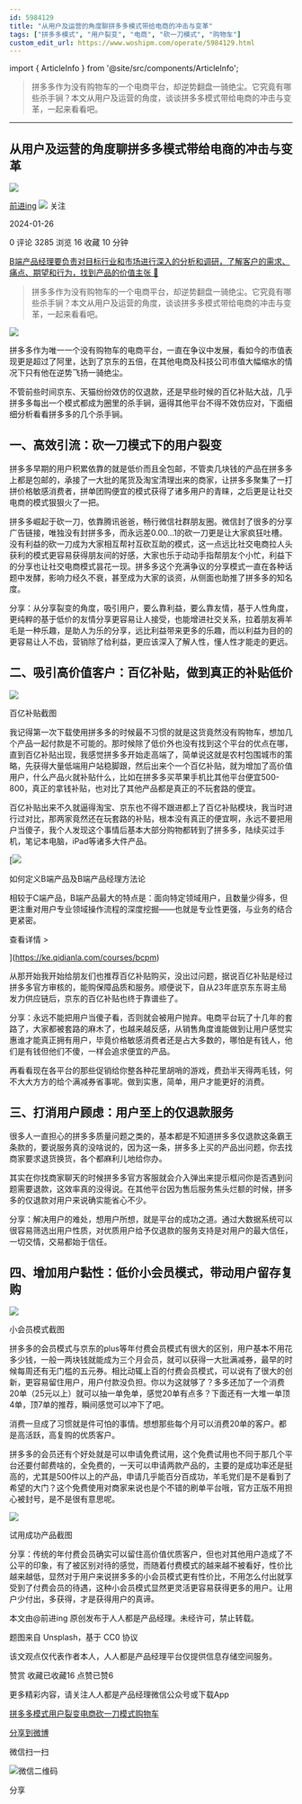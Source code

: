 ```yaml
---
id: 5984129
title: "从用户及运营的角度聊拼多多模式带给电商的冲击与变革"
tags: ["拼多多模式", "用户裂变", "电商", "砍一刀模式", "购物车"]
custom_edit_url: https://www.woshipm.com/operate/5984129.html
---
```

import { ArticleInfo } from '@site/src/components/ArticleInfo';

<ArticleInfo
    author="前进ing"
    authorLink="https://www.woshipm.com/u/667488"
    published="2024-01-26"
    views={3285}
    comments={0}
    collects={16}
/>

> 拼多多作为没有购物车的一个电商平台，却逆势翻盘一骑绝尘。它究竟有哪些杀手锏？本文从用户及运营的角度，谈谈拼多多模式带给电商的冲击与变革，一起来看看吧。

---

## 从用户及运营的角度聊拼多多模式带给电商的冲击与变革

[![](https://image.woshipm.com/wp-files/2021/01/U8oO2JXBwZ3jNqRIWoo7.jpg!/both/72x72)](https://www.woshipm.com/u/667488)

[前进ing](https://www.woshipm.com/u/667488) ![](https://static.woshipm.com/tag/1101_1@2x.png) 关注

2024-01-26

0 评论 3285 浏览 16 收藏 10 分钟

[B端产品经理要负责对目标行业和市场进行深入的分析和调研，了解客户的需求、痛点、期望和行为，找到产品的价值主张 🔗](https://ke.qidianla.com/courses/bcpm)

> 拼多多作为没有购物车的一个电商平台，却逆势翻盘一骑绝尘。它究竟有哪些杀手锏？本文从用户及运营的角度，谈谈拼多多模式带给电商的冲击与变革，一起来看看吧。

![](https://image.woshipm.com/2023/04/13/0aaf7c5a-d9e2-11ed-a8b0-00163e0b5ff3.jpg)

拼多多作为唯一一个没有购物车的电商平台，一直在争议中发展，看如今的市值表现更是超过了阿里，达到了京东的五倍，在其他电商及科技公司市值大幅缩水的情况下只有他在逆势飞扬一骑绝尘。

不管前些时间京东、天猫纷纷效仿的仅退款，还是早些时候的百亿补贴大战，几乎拼多多每出一个模式都成为圈里的杀手锏，逼得其他平台不得不效仿应对，下面细细分析看看拼多多的几个杀手锏。

## 一、高效引流：砍一刀模式下的用户裂变

拼多多早期的用户积累依靠的就是低价而且全包邮，不管卖几块钱的产品在拼多多上都是包邮的，承接了一大批的尾货及淘宝清理出来的商家，让拼多多聚集了一打拼价格敏感消费者，拼单团购便宜的模式获得了诸多用户的青睐，之后更是让社交电商的模式狠狠火了一把。

拼多多崛起于砍一刀，依靠腾讯爸爸，畅行微信社群朋友圈。微信封了很多的分享广告链接，唯独没有封拼多多，而永远差0.00…1的砍一刀更是让大家疯狂吐槽。没有利益的砍一刀成为大家相互帮衬互砍互助的模式，这一点远比社交电商拉人头获利的模式更容易获得朋友间的好感，大家也乐于动动手指帮朋友个小忙，利益下的分享也让社交电商模式昙花一现。拼多多这个充满争议的分享模式一直在各种话题中发酵，影响力经久不衰，甚至成为大家的谈资，从侧面也助推了拼多多的知名度。

分享：从分享裂变的角度，吸引用户，要么靠利益，要么靠友情，基于人性角度，更纯粹的基于低价的友情分享更容易让人接受，也能增进社交关系，拉着朋友褥羊毛是一种乐趣，是助人为乐的分享，远比利益带来更多的乐趣，而以利益为目的的更容易让人不齿，营销除了给利益，更应该深入了解人性，懂人性才能走的更远。

## 二、吸引高价值客户：百亿补贴，做到真正的补贴低价

![](https://image.woshipm.com/2024/01/25/8e743c40-bb66-11ee-b098-00163e0b5ff3.jpg)

百亿补贴截图

我记得第一次下载使用拼多多的时候最不习惯的就是这货竟然没有购物车，想加几个产品一起付款是不可能的。那时候除了低价外也没有找到这个平台的优点在哪，直到百亿补贴出现，我感觉拼多多开始走高端了，简单说这就是农村包围城市的策略，先获得大量低端用户站稳脚跟，然后出来个一个百亿补贴，就为增加了高价值用户，什么产品火就补贴什么，比如在拼多多买苹果手机比其他平台便宜500-800，真正的拿钱补贴，也对比了其他产品都是真正的不玩套路的便宜。

百亿补贴出来不久就逼得淘宝、京东也不得不跟进都上了百亿补贴模块，我当时进行过对比，那两家竟然还在玩套路的补贴，根本没有真正的便宜啊，永远不要把用户当傻子，我个人发现这个事情后基本大部分购物都转到了拼多多，陆续买过手机，笔记本电脑，iPad等诸多大件产品。

[![](https://image.woshipm.com/2023/08/02/72b77e4e-30e3-11ee-88e7-00163e0b5ff3.png)

如何定义B端产品及B端产品经理方法论

相较于C端产品，B端产品最大的特点是：面向特定领域用户，且数量少得多，但更注重对用户专业领域操作流程的深度挖掘——也就是专业性更强，与业务的结合更紧密。

查看详情 >

](https://ke.qidianla.com/courses/bcpm)

从那开始我开始给朋友们也推荐百亿补贴购买，没出过问题，据说百亿补贴是经过拼多多官方审核的，能购保障品质和服务。顺便说下，自从23年底京东东哥主局发力供应链后，京东的百亿补贴也终于靠谱些了。

分享：永远不能把用户当傻子看，否则就会被用户抛弃。电商平台玩了十几年的套路了，大家都被套路的麻木了，也越来越反感，从销售角度谁能做到让用户感觉实惠谁才能真正拥有用户，毕竟价格敏感消费者还是占大多数的，哪怕是有钱人，他们是有钱但他们不傻，一样会追求便宜的产品。

再看看现在各平台的那些促销给你整各种花里胡哨的游戏，费劲半天得两毛钱，何不大大方方的给个满减券省事呢。做到实惠，简单，用户才能更好的消费。

## 三、打消用户顾虑：用户至上的仅退款服务

很多人一直担心的拼多多质量问题之类的，基本都是不知道拼多多仅退款这条霸王条款的，要说服务真的没啥说的，因为这一条，拼多多上买的产品出问题，你去找商家要求退货换货，各个都麻利儿地给你办。

其实在你找商家聊天的时候拼多多官方客服就会介入弹出来提示框问你是否遇到问题需要退款，这效率真的没得说。在其他平台因为售后服务焦头烂额的时候，拼多多的仅退款对用户来说确实能省心不少。

分享：解决用户的难处，想用户所想，就是平台的成功之道。通过大数据系统可以很容易筛选出用户性质，对优质用户给予仅退款的服务支持是对用户的最大信任，一切交情，交易都始于信任。

## 四、增加用户黏性：低价小会员模式，带动用户留存复购

![](https://image.woshipm.com/2024/01/25/50828982-bb66-11ee-b098-00163e0b5ff3.jpg)

小会员模式截图

拼多多的会员模式与京东的plus等年付费会员模式有很大的区别，用户基本不用花多少钱，一般一两块钱就能成为三个月会员，就可以获得一大批满减券，最早的时候每周还有无门槛的五元券。相比动辄上百的付费会员模式，可以说有了很大的创新，更容易留住用户，用户付款没负担。你以为这就够了？多多还加了一个消费20单（25元以上）就可以抽一单免单，感觉20单有点多？下面还有一大堆一单顶4单，顶7单的推荐，瞬间感觉可以冲下了吧。

消费一旦成了习惯就是件可怕的事情。想想那些每个月可以消费20单的客户。都是高活跃，高复购的优质客户。

拼多多的会员还有个好处就是可以申请免费试用，这个免费试用也不同于那几个平台还要付邮费啥的，全免费的，一天可以申请两款产品的，主要的是成功率还是挺高的，尤其是500件以上的产品，申请几乎能百分百成功，羊毛党们是不是看到了希望的大门？这个免费使用对商家来说也是个不错的刷单平台哦，官方正版不用担心被封号，是不是很有意思呢。

![](https://image.woshipm.com/2024/01/25/99aaed84-bb66-11ee-b3dd-00163e0b5ff3.png)

试用成功产品截图

分享：传统的年付费会员确实可以留住高价值优质客户，但也对其他用户造成了不公平的印象，有了被区别对待的感觉，而随着付费模式的越来越不被看好，性价比越来越低，显然对于用户来说拼多多的小会员模式更有性价比，不用怎么付出就享受到了付费会员的待遇，这种小会员模式显然更灵活更容易获得更多的用户。让用户少付出，多获得，才是获得用户的真谛。

本文由@前进ing 原创发布于人人都是产品经理。未经许可，禁止转载。

题图来自 Unsplash，基于 CC0 协议

该文观点仅代表作者本人，人人都是产品经理平台仅提供信息存储空间服务。

赞赏 收藏已收藏16 点赞已赞6

更多精彩内容，请关注人人都是产品经理微信公众号或下载App

[拼多多模式](https://www.woshipm.com/tag/%e6%8b%bc%e5%a4%9a%e5%a4%9a%e6%a8%a1%e5%bc%8f)[用户裂变](https://www.woshipm.com/tag/%e7%94%a8%e6%88%b7%e8%a3%82%e5%8f%98)[电商](https://www.woshipm.com/tag/%e7%94%b5%e5%95%86)[砍一刀模式](https://www.woshipm.com/tag/%e7%a0%8d%e4%b8%80%e5%88%80%e6%a8%a1%e5%bc%8f)[购物车](https://www.woshipm.com/tag/%e8%b4%ad%e7%89%a9%e8%bd%a6)

[分享到微博](https://service.weibo.com/share/share.php?appkey=2775287854&title=从用户及运营的角度聊拼多多模式带给电商的冲击与变革&url=https://www.woshipm.com/operate/5984129.html&pic=https://image.woshipm.com/2023/04/13/0aaf7c5a-d9e2-11ed-a8b0-00163e0b5ff3.jpg)

微信扫一扫

![微信二维码](https://api.pwmqr.com/qrcode/create/?url=https://www.woshipm.com/operate/5984129.html)

分享